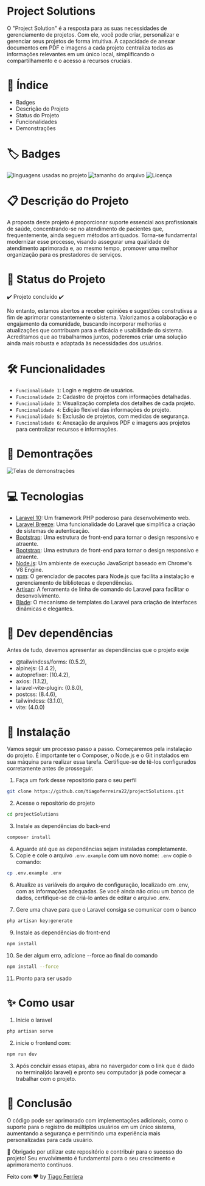# Project Solutions

O "Project Solution" é a resposta para as suas necessidades de gerenciamento de projetos. Com ele, você pode criar, personalizar e gerenciar seus projetos de forma intuitiva. A capacidade de anexar documentos em PDF e imagens a cada projeto centraliza todas as informações relevantes em um único local, simplificando o compartilhamento e o acesso a recursos cruciais.

# 📖 Índice
* Badges
* Descrição do Projeto
* Status do Projeto
* Funcionalidades
* Demonstrações

# 🏷️ Badges 
<img alt="linguagens usadas no projeto" src="https://img.shields.io/github/languages/count/tiagoferreira22/projectSolutions" /> <img alt="tamanho do arquivo" src="https://img.shields.io/github/repo-size/tiagoferreira22/projectSolutions" /> <img alt="Licença" src="https://img.shields.io/github/license/tiagoferreira22/projectSolutions" />

# 📋 Descrição do Projeto
A proposta deste projeto é proporcionar suporte essencial aos profissionais de saúde, concentrando-se no atendimento de pacientes que, frequentemente, ainda seguem métodos antiquados. Torna-se fundamental modernizar esse processo, visando assegurar uma qualidade de atendimento aprimorada e, ao mesmo tempo, promover uma melhor organização para os prestadores de serviços.

# 🌱 Status do Projeto
:heavy_check_mark: Projeto concluído :heavy_check_mark: 

No entanto, estamos abertos a receber opiniões e sugestões construtivas a fim de aprimorar constantemente o sistema. Valorizamos a colaboração e o engajamento da comunidade, buscando incorporar melhorias e atualizações que contribuam para a eficácia e usabilidade do sistema. Acreditamos que ao trabalharmos juntos, poderemos criar uma solução ainda mais robusta e adaptada às necessidades dos usuários.

# 🛠️ Funcionalidades 
- `Funcionalidade 1`: Login e registro de usuários.
- `Funcionalidade 2`: Cadastro de projetos com informações detalhadas.
- `Funcionalidade 3`: Visualização completa dos detalhes de cada projeto.
- `Funcionalidade 4`: Edição flexível das informações do projeto.
- `Funcionalidade 5`: Exclusão de projetos, com medidas de segurança.
- `Funcionalidade 6`: Anexação de arquivos PDF e imagens aos projetos para centralizar recursos e informações.

# 🎥 Demontrações
<img src="public/img/demonstracao/demostracao.png" alt="Telas de demonstrações" />

# 💻 Tecnologias

- [Laravel 10](https://laravel.com/): Um framework PHP poderoso para desenvolvimento web.
- [Laravel Breeze](https://laravel.com/docs/10.x/starter-kits#laravel-breeze): Uma funcionalidade do Laravel que simplifica a criação de sistemas de autenticação.
- [Bootstrap](https://getbootstrap.com/): Uma estrutura de front-end para tornar o design responsivo e atraente.
- [Bootstrap](https://getbootstrap.com/): Uma estrutura de front-end para tornar o design responsivo e atraente.
- [Node.js](https://nodejs.org/): Um ambiente de execução JavaScript baseado em Chrome's V8 Engine.
- [npm](https://www.npmjs.com/): O gerenciador de pacotes para Node.js que facilita a instalação e gerenciamento de bibliotecas e dependências.
- [Artisan](https://laravel.com/docs/8.x/artisan): A ferramenta de linha de comando do Laravel para facilitar o desenvolvimento.
- [Blade](https://laravel.com/docs/10.x/blade): O mecanismo de templates do Laravel para criação de interfaces dinâmicas e elegantes.

# 🧩 Dev dependências
Antes de tudo, devemos apresentar as dependências que o projeto exije

* @tailwindcss/forms: (0.5.2),
* alpinejs: (3.4.2),
* autoprefixer: (10.4.2),
* axios: (1.1.2),
* laravel-vite-plugin: (0.8.0),
* postcss: (8.4.6),
* tailwindcss: (3.1.0),
* vite: (4.0.0)
    
# 🔧 Instalação
Vamos seguir um processo passo a passo. Começaremos pela instalação do projeto. 
É importante ter o Composer, o Node.js e o Git instalados em sua máquina para realizar essa tarefa. Certifique-se de tê-los configurados corretamente antes de prosseguir.

1. Faça um fork desse repositório para o seu perfil
```bash 
git clone https://github.com/tiagoferreira22/projectSolutions.git
```
2. Acesse o repositório do projeto
```bash
cd projectSolutions
```
3. Instale as dependências do back-end
```bash 
composer install
```
4. Aguarde até que as dependências sejam instaladas completamente.
5. Copie e cole o arquivo `.env.example` com um novo nome: `.env`
copie o comando:
```bash
cp .env.example .env
```
6. Atualize as variáveis do arquivo de configuração, localizado em .env, com as informações adequadas. Se você ainda não criou um banco de dados, certifique-se de criá-lo antes de editar o arquivo .env.

7. Gere uma chave para que o Laravel consiga se comunicar com o banco
```bash
php artisan key:generate
```

9. Instale as dependências do front-end
```bash
npm install
```
10. Se der algum erro, adicione --force ao final do comando
```bash 
npm install --force
```
11. Pronto para ser usado

# ✨ Como usar
1. Inicie o laravel
```bash
php artisan serve
```
2. inicie o frontend com:
```bash
npm run dev
```
3. Após concluir essas etapas, abra no navergador com o link que é dado no terminal(do laravel) e pronto seu computador já pode começar a trabalhar com o projeto.

# 🎯 Conclusão
O código pode ser aprimorado com implementações adicionais, como o suporte para o registro de múltiplos usuários em um único sistema, aumentando a segurança e permitindo uma experiência mais personalizadas para cada usuário.

🌟 Obrigado por utilizar este repositório e contribuir para o sucesso do projeto! Seu envolvimento é fundamental para o seu crescimento e aprimoramento contínuos.

Feito com ❤️ by <a href="https://github.com/tiagoferreira22">Tiago Ferriera</a>
